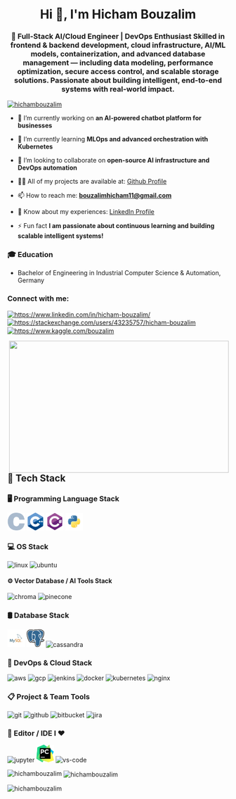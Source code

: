 <h1 align="center">Hi 👋, I'm Hicham Bouzalim</h1>
<h3 align="center">🚀 Full-Stack AI/Cloud Engineer | DevOps Enthusiast Skilled in frontend & backend development, cloud infrastructure, AI/ML models, containerization, and advanced database management — including data modeling, performance optimization, secure access control, and scalable storage solutions. Passionate about building intelligent, end-to-end systems with real-world impact.</h3>

<p align="left"> <a href="https://github.com/ryo-ma/github-profile-trophy"><img src="https://github-profile-trophy.vercel.app/?username=hichambouzalim" alt="hichambouzalim" /></a> </p>

- 🔭 I’m currently working on **an AI-powered chatbot platform for businesses**

- 🌱 I’m currently learning **MLOps and advanced orchestration with Kubernetes**

- 👯 I’m looking to collaborate on **open-source AI infrastructure and DevOps automation**

- 👨‍💻 All of my projects are available at: [Github Profile](https://github.com/hichambouzalim)

- 📫 How to reach me: **bouzalimhicham11@gmail.com**

- 📄 Know about my experiences: [LinkedIn Profile](https://www.linkedin.com/in/hicham-bouzalim/)

- ⚡ Fun fact **I am passionate about continuous learning and building scalable intelligent systems!**

<h3 align="left">🎓 Education</h3>
<ul>
  <li>Bachelor of Engineering in Industrial Computer Science & Automation, Germany</li>
  
</ul>

<h3 align="left">Connect with me:</h3>
<p align="left">
<a href="https://linkedin.com/in/https://www.linkedin.com/in/hicham-bouzalim/" target="blank"><img align="center" src="https://raw.githubusercontent.com/rahuldkjain/github-profile-readme-generator/master/src/images/icons/Social/linked-in-alt.svg" alt="https://www.linkedin.com/in/hicham-bouzalim/" height="30" width="40" /></a>
<a href="https://stackoverflow.com/users/https://stackexchange.com/users/43235757/hicham-bouzalim" target="blank"><img align="center" src="https://raw.githubusercontent.com/rahuldkjain/github-profile-readme-generator/master/src/images/icons/Social/stack-overflow.svg" alt="https://stackexchange.com/users/43235757/hicham-bouzalim" height="30" width="40" /></a>
<a href="https://kaggle.com/https://www.kaggle.com/bouzalim" target="blank"><img align="center" src="https://raw.githubusercontent.com/rahuldkjain/github-profile-readme-generator/master/src/images/icons/Social/kaggle.svg" alt="https://www.kaggle.com/bouzalim" height="30" width="40" /></a>
</p>

<!-- GIF -->
<img align="right" height="300" width="500" src="https://i.gifer.com/JYOl.gif" />
<!-- <img align="right" height="300" width="500" src="https://connectsyou.ca/wp-content/uploads/2025/03/Connects-You-AI-Digital-Ecosystem-800-x-450-px.gif" /> -->


## 🔧 Tech Stack

### 🖥️ Programming Language Stack
<p align="left">
  <img src="https://raw.githubusercontent.com/devicons/devicon/master/icons/c/c-original.svg" alt="c" width="40" height="40"/>
  <img src="https://raw.githubusercontent.com/devicons/devicon/master/icons/cplusplus/cplusplus-original.svg" alt="cplusplus" width="40" height="40"/>
  <img src="https://raw.githubusercontent.com/devicons/devicon/master/icons/csharp/csharp-original.svg" alt="csharp" width="40" height="40"/>
  <img src="https://raw.githubusercontent.com/github/explore/master/topics/python/python.png" alt="python" title="python" width="40" height="40"/>
  
</p>

### 💻 OS Stack
<p align="left">
  <img src="https://brandlogos.net/wp-content/uploads/2020/03/Linux-logo.png" alt="linux" title="linux" width="40" height="40"/>
  <img src="https://www.vectorlogo.zone/logos/ubuntu/ubuntu-icon.svg" alt="ubuntu" title="ubuntu" width="40" height="40"/>

</p>

#### ⚙️ Vector Database / AI Tools Stack
<p align="left">
  <img src="https://www.trychroma.com/_next/image?url=%2F_next%2Fstatic%2Fmedia%2Fchroma.d840f629.png&w=1920&q=75&dpl=dpl_7CzwBvdvHWbfeFAmAhymwgVLfpyK" alt="chroma" title="ChromaDB" width="40" height="40"/>
  <img src="https://avatars.githubusercontent.com/u/54333248?s=200&v=4" alt="pinecone" title="pinecone" width="40" height="40"/>
  
</p>

### 🛢️ Database Stack
<p align="left">
  <img src="https://raw.githubusercontent.com/github/explore/master/topics/mysql/mysql.png" alt="mysql" title="mysql" width="40" height="40"/>
  <img src="https://raw.githubusercontent.com/github/explore/master/topics/postgresql/postgresql.png" alt="postgresql" title="postgresql" width="40" height="40"/>
  <img src="https://www.vectorlogo.zone/logos/apache_cassandra/apache_cassandra-icon.svg" alt="cassandra" title="cassandra" width="40" height="40"/>

</p>

### 🚀 DevOps & Cloud Stack
<p align="left">
  <img src="https://www.vectorlogo.zone/logos/amazon_aws/amazon_aws-icon.svg" alt="aws" title="aws" width="40" height="40"/>
  <img src="https://www.vectorlogo.zone/logos/google_cloud/google_cloud-icon.svg" alt="gcp" title="gcp" width="40" height="40"/>
  <img src="https://www.vectorlogo.zone/logos/jenkins/jenkins-icon.svg" alt="jenkins" title="jenkins" width="40" height="40"/>
  <img src="https://www.vectorlogo.zone/logos/docker/docker-icon.svg" alt="docker" title="docker" width="40" height="40"/>
  <img src="https://www.vectorlogo.zone/logos/kubernetes/kubernetes-icon.svg" alt="kubernetes" title="kubernetes" width="40" height="40"/>
  <img src="https://www.vectorlogo.zone/logos/nginx/nginx-icon.svg" alt="nginx" title="nginx" width="40" height="40"/>

</p>

### 📋 Project & Team Tools
<p align="left">
  <img src="https://www.vectorlogo.zone/logos/git-scm/git-scm-icon.svg" alt="git" title="git" width="40" height="40"/>
  <img src="https://www.vectorlogo.zone/logos/github/github-icon.svg" alt="github" title="github" width="40" height="40"/>
  <img src="https://www.vectorlogo.zone/logos/bitbucket/bitbucket-icon.svg" alt="bitbucket" title="bitbucket" width="40" height="40"/>
  <img src="https://www.vectorlogo.zone/logos/atlassian_jira/atlassian_jira-icon.svg" alt="jira" title="jira" width="40" height="40"/>
</p>

### 🧠 Editor / IDE I ♥
<p align="left">
  <img src="https://cdn.jsdelivr.net/gh/devicons/devicon/icons/jupyter/jupyter-original.svg" title="JupyterLab" alt="jupyter" width="40" height="40"/>
  <img src="https://raw.githubusercontent.com/github/explore/master/topics/pycharm/pycharm.png" alt="pycharm" title="pycharm" width="40" height="40"/>
  <img src="https://www.vectorlogo.zone/logos/visualstudio_code/visualstudio_code-icon.svg" alt="vs-code" title="vs-code" width="40" height="40"/> </p>
  

</p>

<p><img align="left" src="https://github-readme-stats.vercel.app/api/top-langs?username=hichambouzalim&show_icons=true&locale=en&layout=compact" alt="hichambouzalim" /></p>

<p>&nbsp;<img align="center" src="https://github-readme-stats.vercel.app/api?username=hichambouzalim&show_icons=true&locale=en" alt="hichambouzalim" /></p>

<p><img align="center" src="https://github-readme-streak-stats.herokuapp.com/?user=hichambouzalim&" alt="hichambouzalim" /></p>

